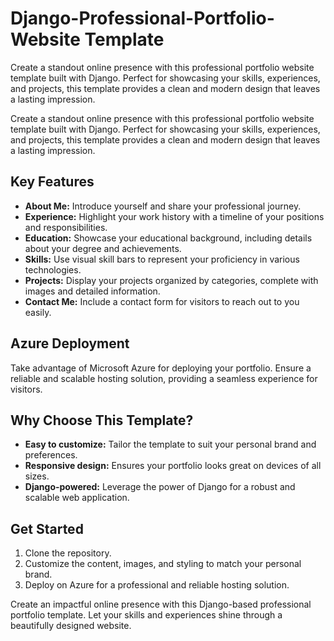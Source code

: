 # Django-Professional-Portfolio-Website Template
Create a standout online presence with this professional portfolio website template built with Django. Perfect for showcasing your skills, experiences, and projects, this template provides a clean and modern design that leaves a lasting impression.

Create a standout online presence with this professional portfolio website template built with Django. Perfect for showcasing your skills, experiences, and projects, this template provides a clean and modern design that leaves a lasting impression.

## Key Features

- **About Me:** Introduce yourself and share your professional journey.
- **Experience:** Highlight your work history with a timeline of your positions and responsibilities.
- **Education:** Showcase your educational background, including details about your degree and achievements.
- **Skills:** Use visual skill bars to represent your proficiency in various technologies.
- **Projects:** Display your projects organized by categories, complete with images and detailed information.
- **Contact Me:** Include a contact form for visitors to reach out to you easily.

## Azure Deployment

Take advantage of Microsoft Azure for deploying your portfolio. Ensure a reliable and scalable hosting solution, providing a seamless experience for visitors.

## Why Choose This Template?

- **Easy to customize:** Tailor the template to suit your personal brand and preferences.
- **Responsive design:** Ensures your portfolio looks great on devices of all sizes.
- **Django-powered:** Leverage the power of Django for a robust and scalable web application.

## Get Started

1. Clone the repository.
2. Customize the content, images, and styling to match your personal brand.
3. Deploy on Azure for a professional and reliable hosting solution.

Create an impactful online presence with this Django-based professional portfolio template. Let your skills and experiences shine through a beautifully designed website.
